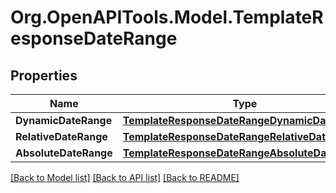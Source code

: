 # Org.OpenAPITools.Model.TemplateResponseDateRange

## Properties

Name | Type | Description | Notes
------------ | ------------- | ------------- | -------------
**DynamicDateRange** | [**TemplateResponseDateRangeDynamicDateRange**](TemplateResponseDateRangeDynamicDateRange.md) |  | [optional] 
**RelativeDateRange** | [**TemplateResponseDateRangeRelativeDateRange**](TemplateResponseDateRangeRelativeDateRange.md) |  | [optional] 
**AbsoluteDateRange** | [**TemplateResponseDateRangeAbsoluteDateRange**](TemplateResponseDateRangeAbsoluteDateRange.md) |  | [optional] 

[[Back to Model list]](../README.md#documentation-for-models) [[Back to API list]](../README.md#documentation-for-api-endpoints) [[Back to README]](../README.md)

